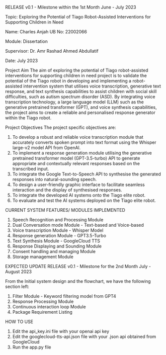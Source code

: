 RELEASE v0.1 - Milestone within the 1st Month June - July 2023

Topic: Exploring the Potential of Tiago Robot-Assisted Interventions for Supporting Children in Need 

Name: Charles Anjah 
UB No: 22002066 

Module: Dissertation

Supervisor: Dr. Amr Rashad Ahmed Abdullatif

Date: July 2023

Project Aim
The aim of exploring the potential of Tiago robot-assisted interventions for supporting children in need project is to validate the potential of the Tiago robot in developing and implementing a robot-assisted intervention system that utilises voice transcription, generative text response, and text synthesis capabilities to assist children with social skill difficulties, such as autism spectrum disorder (ASD). By integrating voice transcription technology, a large language model (LLM) such as the generative pretrained transformer (GPT), and voice synthesis capabilities, the project aims to create a reliable and personalised response generator within the Tiago robot.

Project Objectives
The project specific objectives are:
1.	To develop a robust and reliable voice transcription module that accurately converts spoken prompt into text format using the Whisper large-v2 model API from OpenAI.
2.	To implement a response generation module utilising the generative pretrained transformer model (GPT-3.5-turbo) API to generate appropriate and contextually relevant responses based on the transcribed input.
3.	To integrate the Google Text-to-Speech API to synthesise the generated responses into natural-sounding speech.
4.	To design a user-friendly graphic interface to facilitate seamless interaction and the display of synthesised responses.
5.	 To integrate the developed AI systems onto the Tiago elite robot.
6.	To evaluate and test the AI systems deployed on the Tiago elite robot.

CURRENT SYSTEM FEATURES/ MODULES IMPLEMENTED
1. Speech Recognition and Processing Module
2. Dual Conversation mode Module - Text-based and Voice-based
3. Voice transcription Module - Whisper Model
4. Response generation Module - GPT3.5-Turbo
5. Text Synthesis Module - GoogleCloud TTS
6. Response Displaying and Sounding Module
7. Consent handling and managing Module
8. Storage management Module

EXPECTED UPDATE
RELEASE v0.1 - Milestone for the 2nd Month July - August 2023

From the Initial system design and the flowchart, we have the following section left:

1. Filter Module - Keyword filtering model from GPT4
2. Response Processing Module
3. Continuous interaction loop Module
4. Package Requirement Listing

HOW TO USE
1. Edit the api_key.ini file with your openai api key
2. Edit the googlecloud-tts-api.json file with your .json api obtained from GoogleCloud
3. Run the app.py file